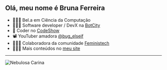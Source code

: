 ## Olá, meu nome é Bruna Ferreira


* 👩🏻‍🎓 Bel.a em Ciência da Computação
* 👩🏻‍💻 Software developer / DevX na [BotCity](https://github.com/botcity-dev)
* 🦄 Coder no [CodeShow](https://www.youtube.com/@codeshowbr)
* 📽 YouTuber amadora [@bug_elseif](https://www.youtube.com/@bug_elseif)
* 🧚🏻‍♀️ Colaboradora da comunidade [Feministech](https://github.com/feministech) 
* 🧙🏻‍♀️ Mais conteúdos no [meu site](https://bugelseif.github.io/website/)

---

![Nebulosa Carina](https://stsci-opo.org/STScI-01G77PMKVDMYB0931W8D4Y33MS.png)
                   

